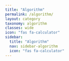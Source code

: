 ```yaml
---
title: "Algorithm"
permalink: /algorithm/
layout: category
taxonomy: algorithm
classes: wide
icon: "fas fa-calculator"
sidebar:
  title: "Algorithm"
  nav: sidebar-algorithm
  icon: "fas fa-calculator"
---
```

